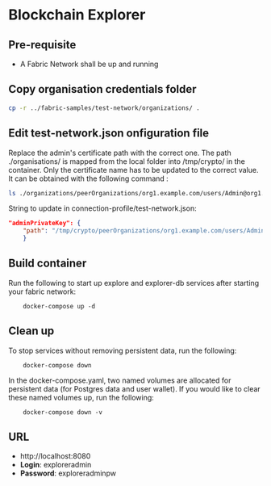 # Blockchain Explorer

## Pre-requisite
- A Fabric Network shall be up and running

## Copy organisation credentials folder
```bash
cp -r ../fabric-samples/test-network/organizations/ .
```

## Edit test-network.json onfiguration file
Replace the admin's certificate path with the correct one. The path ./organisations/ is mapped from the local folder into /tmp/crypto/ in the container. Only the certificate name has to be updated to the correct value. It can be obtained with the following command :

```bash
ls ./organizations/peerOrganizations/org1.example.com/users/Admin@org1.example.com/msp/keystore
```

String to update in connection-profile/test-network.json:

```json
"adminPrivateKey": {
    "path": "/tmp/crypto/peerOrganizations/org1.example.com/users/Admin@org1.example.com/msp/keystore/93018f3ccf073657fd121f15ecc39d25ee0fceba9e3af5de1030a59d0d9f1b67_sk"
    }
```

## Build container
Run the following to start up explore and explorer-db services after starting your fabric network:

```shell
    docker-compose up -d
```

## Clean up

To stop services without removing persistent data, run the following:

```shell
    docker-compose down
```

In the docker-compose.yaml, two named volumes are allocated for persistent data (for Postgres data and user wallet). If you would like to clear these named volumes up, run the following:

```shell
    docker-compose down -v
```

## URL
- http://localhost:8080
- **Login**: exploreradmin
- **Password**: exploreradminpw